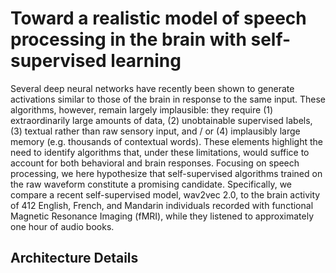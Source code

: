 # Toward a realistic model of speech processing in the brain with self-supervised learning

Several deep neural networks have recently been shown to generate activations similar to those of the brain in response to the same input. These algorithms, however, remain largely implausible: they require (1) extraordinarily large amounts of data, (2) unobtainable supervised labels, (3) textual rather than raw sensory input, and / or (4) implausibly large memory (e.g. thousands of contextual words). These elements highlight the need to identify algorithms that, under these limitations, would suffice to account for both behavioral and brain responses. Focusing on speech processing, we here hypothesize that self-supervised algorithms trained on the raw waveform constitute a promising candidate. Specifically, we compare a recent self-supervised model, wav2vec 2.0, to the brain activity of 412 English, French, and Mandarin individuals recorded with functional Magnetic Resonance Imaging (fMRI), while they listened to approximately one hour of audio books.

## Architecture Details
